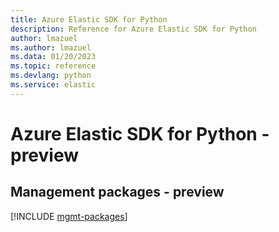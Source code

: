 ```yaml
---
title: Azure Elastic SDK for Python
description: Reference for Azure Elastic SDK for Python
author: lmazuel
ms.author: lmazuel
ms.data: 01/20/2023
ms.topic: reference
ms.devlang: python
ms.service: elastic
---
```

# Azure Elastic SDK for Python - preview

## Management packages - preview
[!INCLUDE [mgmt-packages](elastic-mgmt-index.md)]